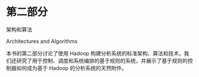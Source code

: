 # 第二部分
架构和算法

Architectures and Algorithms

本书的第二部分讨论了使用 Hadoop 构建分析系统的标准架构、算法和技术。我们还研究了用于控制、调度和系统编排的基于规则的系统，并展示了基于规则的控制器如何成为基于 Hadoop 的分析系统的天然附件。